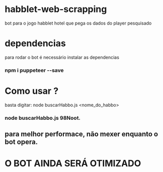 # habblet-web-scrapping
bot para o jogo habblet hotel que pega os dados do player pesquisado

# dependencias
 para rodar o bot é necessário instalar as dependencias 
### npm i puppeteer --save

# Como usar ? 
 basta digitar: node buscarHabbo.js <nome_do_habbo>
### node buscarHabbo.js 98Noot.

## para melhor performace, não mexer enquanto o bot opera.

# O BOT AINDA SERÁ OTIMIZADO 

